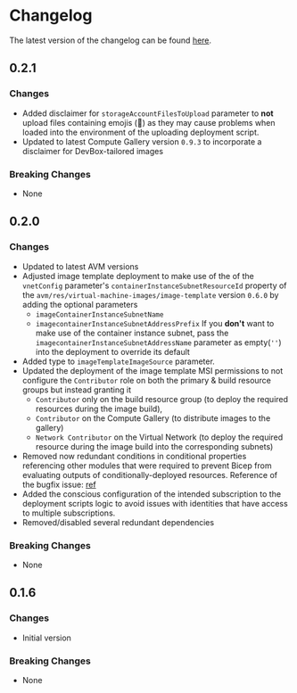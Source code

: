 # Changelog

The latest version of the changelog can be found [here](https://github.com/Azure/bicep-registry-modules/blob/main/avm/ptn/virtual-machine-images/azure-image-builder/CHANGELOG.md).

## 0.2.1

### Changes

- Added disclaimer for `storageAccountFilesToUpload` parameter to **not** upload files containing emojis (🍪) as they may cause problems when loaded into the environment of the uploading deployment script.
- Updated to latest Compute Gallery version `0.9.3` to incorporate a disclaimer for DevBox-tailored images

### Breaking Changes

- None

## 0.2.0

### Changes

- Updated to latest AVM versions
- Adjusted image template deployment to make use of the of the `vnetConfig` parameter's `containerInstanceSubnetResourceId` property of the `avm/res/virtual-machine-images/image-template` version `0.6.0` by adding the optional parameters
  - `imageContainerInstanceSubnetName`
  - `imagecontainerInstanceSubnetAddressPrefix`
  If you **don't** want to make use of the container instance subnet, pass the `imagecontainerInstanceSubnetAddressName` parameter as empty(`''`) into the deployment to override its default
- Added type to `imageTemplateImageSource` parameter.
- Updated the deployment of the image template MSI permissions to not configure the `Contributor` role on both the primary & build resource groups but instead granting it
  - `Contributor` only on the build resource group (to deploy the required resources during the image build),
  - `Contributor` on the Compute Gallery (to distribute images to the gallery)
  - `Network Contributor` on the Virtual Network (to deploy the required resource during the image build into the corresponding subnets)
- Removed now redundant conditions in conditional properties referencing other modules that were required to prevent Bicep from evaluating outputs of conditionally-deployed resources. Reference of the bugfix issue: [ref](https://github.com/Azure/bicep/issues/2371)
- Added the conscious configuration of the intended subscription to the deployment scripts logic to avoid issues with identities that have access to multiple subscriptions.
- Removed/disabled several redundant dependencies

### Breaking Changes

- None

## 0.1.6

### Changes

- Initial version

### Breaking Changes

- None
